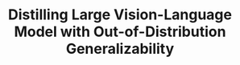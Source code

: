 ---
layout: post
title:  "Distilling Large Vision-Language Model with Out-of-Distribution Generalizability"
image: /images/large_vlm_distillation_ood.PNG
categories: research
authors: "<strong>Xuanlin Li*</strong>, Yunhao Fang*, Minghua Liu, Zhan Ling, Zhuowen Tu, Hao Su"
venue: International Conference on Computer Vision (ICCV) 2023
arxiv: https://arxiv.org/pdf/2307.03135
code: https://github.com/xuanlinli17/large_vlm_distillation_ood
---